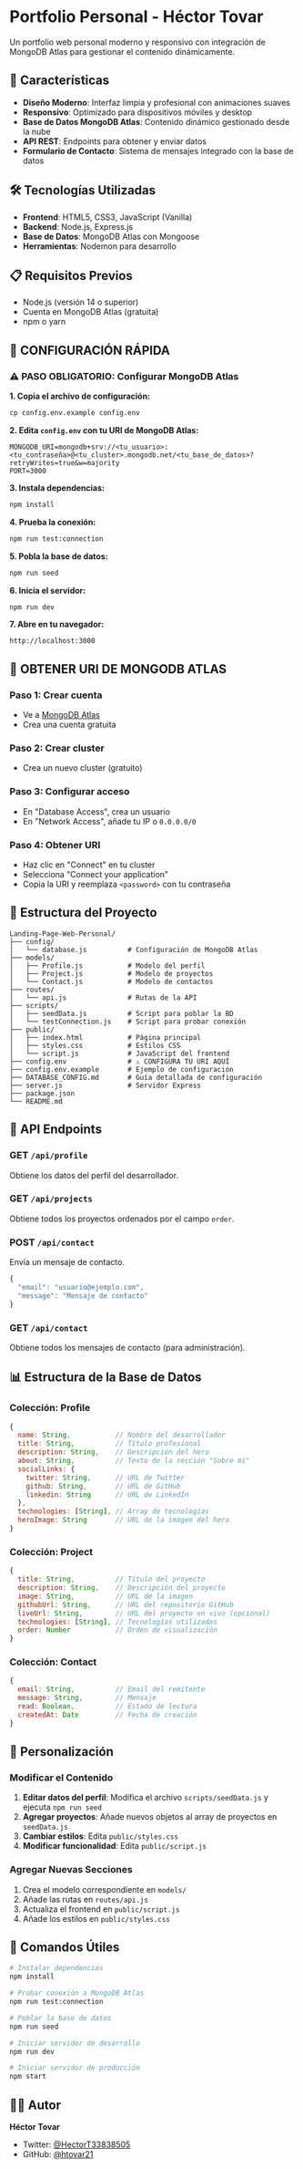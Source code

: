 # Portfolio Personal - Héctor Tovar

Un portfolio web personal moderno y responsivo con integración de MongoDB Atlas para gestionar el contenido dinámicamente.

## 🚀 Características

- **Diseño Moderno**: Interfaz limpia y profesional con animaciones suaves
- **Responsivo**: Optimizado para dispositivos móviles y desktop
- **Base de Datos MongoDB Atlas**: Contenido dinámico gestionado desde la nube
- **API REST**: Endpoints para obtener y enviar datos
- **Formulario de Contacto**: Sistema de mensajes integrado con la base de datos

## 🛠️ Tecnologías Utilizadas

- **Frontend**: HTML5, CSS3, JavaScript (Vanilla)
- **Backend**: Node.js, Express.js
- **Base de Datos**: MongoDB Atlas con Mongoose
- **Herramientas**: Nodemon para desarrollo

## 📋 Requisitos Previos

- Node.js (versión 14 o superior)
- Cuenta en MongoDB Atlas (gratuita)
- npm o yarn

## 🔧 CONFIGURACIÓN RÁPIDA

### ⚠️ **PASO OBLIGATORIO: Configurar MongoDB Atlas**

**1. Copia el archivo de configuración:**
```bash
cp config.env.example config.env
```

**2. Edita `config.env` con tu URI de MongoDB Atlas:**
```env
MONGODB_URI=mongodb+srv://<tu_usuario>:<tu_contraseña>@<tu_cluster>.mongodb.net/<tu_base_de_datos>?retryWrites=true&w=majority
PORT=3000
```

**3. Instala dependencias:**
```bash
npm install
```

**4. Prueba la conexión:**
```bash
npm run test:connection
```

**5. Pobla la base de datos:**
```bash
npm run seed
```

**6. Inicia el servidor:**
```bash
npm run dev
```

**7. Abre en tu navegador:**
```
http://localhost:3000
```

## 🔗 OBTENER URI DE MONGODB ATLAS

### Paso 1: Crear cuenta
- Ve a [MongoDB Atlas](https://www.mongodb.com/atlas)
- Crea una cuenta gratuita

### Paso 2: Crear cluster
- Crea un nuevo cluster (gratuito)

### Paso 3: Configurar acceso
- En "Database Access", crea un usuario
- En "Network Access", añade tu IP o `0.0.0.0/0`

### Paso 4: Obtener URI
- Haz clic en "Connect" en tu cluster
- Selecciona "Connect your application"
- Copia la URI y reemplaza `<password>` con tu contraseña

## 📁 Estructura del Proyecto

```
Landing-Page-Web-Personal/
├── config/
│   └── database.js          # Configuración de MongoDB Atlas
├── models/
│   ├── Profile.js           # Modelo del perfil
│   ├── Project.js           # Modelo de proyectos
│   └── Contact.js           # Modelo de contactos
├── routes/
│   └── api.js               # Rutas de la API
├── scripts/
│   ├── seedData.js          # Script para poblar la BD
│   └── testConnection.js    # Script para probar conexión
├── public/
│   ├── index.html           # Página principal
│   ├── styles.css           # Estilos CSS
│   └── script.js            # JavaScript del frontend
├── config.env               # ⚠️ CONFIGURA TU URI AQUÍ
├── config.env.example       # Ejemplo de configuración
├── DATABASE_CONFIG.md       # Guía detallada de configuración
├── server.js                # Servidor Express
├── package.json
└── README.md
```

## 🔌 API Endpoints

### GET `/api/profile`
Obtiene los datos del perfil del desarrollador.

### GET `/api/projects`
Obtiene todos los proyectos ordenados por el campo `order`.

### POST `/api/contact`
Envía un mensaje de contacto.
```javascript
{
  "email": "usuario@ejemplo.com",
  "message": "Mensaje de contacto"
}
```

### GET `/api/contact`
Obtiene todos los mensajes de contacto (para administración).

## 📊 Estructura de la Base de Datos

### Colección: Profile
```javascript
{
  name: String,           // Nombre del desarrollador
  title: String,          // Título profesional
  description: String,    // Descripción del hero
  about: String,          // Texto de la sección "Sobre mí"
  socialLinks: {
    twitter: String,      // URL de Twitter
    github: String,       // URL de GitHub
    linkedin: String      // URL de LinkedIn
  },
  technologies: [String], // Array de tecnologías
  heroImage: String       // URL de la imagen del hero
}
```

### Colección: Project
```javascript
{
  title: String,          // Título del proyecto
  description: String,    // Descripción del proyecto
  image: String,          // URL de la imagen
  githubUrl: String,      // URL del repositorio GitHub
  liveUrl: String,        // URL del proyecto en vivo (opcional)
  technologies: [String], // Tecnologías utilizadas
  order: Number           // Orden de visualización
}
```

### Colección: Contact
```javascript
{
  email: String,          // Email del remitente
  message: String,        // Mensaje
  read: Boolean,          // Estado de lectura
  createdAt: Date         // Fecha de creación
}
```

## 🎨 Personalización

### Modificar el Contenido

1. **Editar datos del perfil**: Modifica el archivo `scripts/seedData.js` y ejecuta `npm run seed`
2. **Agregar proyectos**: Añade nuevos objetos al array de proyectos en `seedData.js`
3. **Cambiar estilos**: Edita `public/styles.css`
4. **Modificar funcionalidad**: Edita `public/script.js`

### Agregar Nuevas Secciones

1. Crea el modelo correspondiente en `models/`
2. Añade las rutas en `routes/api.js`
3. Actualiza el frontend en `public/script.js`
4. Añade los estilos en `public/styles.css`


## 📝 Comandos Útiles

```bash
# Instalar dependencias
npm install

# Probar conexión a MongoDB Atlas
npm run test:connection

# Poblar la base de datos
npm run seed

# Iniciar servidor de desarrollo
npm run dev

# Iniciar servidor de producción
npm start
```


## 👨‍💻 Autor

**Héctor Tovar**
- Twitter: [@HectorT33838505](https://x.com/HectorT33838505)
- GitHub: [@htovar21](https://github.com/htovar21)